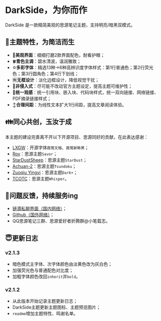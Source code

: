 # DarkSide，为你而作

DarkSide 是一款精简美观的思源笔记主题，支持明亮/暗黑双模式。

## 🥰主题特性，为简洁而生
- 🎨**美观界面**：细细打磨2款界面配色，耐看护眼；
- 🍀**青色主调**：碧水清波，温润雅致；
- ✡**多彩字体**：精选13种→6种高辨识度字体样式：第1行普通色；第2行荧光色；第3行圆角色；第4行下划线；
- 🈚**无框设计**：淡化边框设计，降低视觉干扰；
- 🧵**非侵入式**：尽可能不改动官方主题设定，提高主题可维护性；
- 🔗**统一观感**：统一引用块、嵌入块、代码块样式，统一双向链接、网络链接、PDF摘录链接样式；
- ↕**合理间距**：为线性文本扩大1行间距，提高文章阅读体验。

## 👪同心共创，玉汝于成
本主题的建设完善离不开以下开源项目、思源同好的贡献，在此表达感谢：
- [LXGW](https://github.com/lxgw)：开源字体`霞鹜文楷`、`霞鹜新晰黑`；
- [Roy](https://github.com/royc01)：思源主题`Savor`；
- [StarDustSheep](https://github.com/StarDustSheep)：思源主题`StarDust`；
- [Achuan-2](https://github.com/Achuan-2)：思源主题`Tsundoku`；
- [Zuoqiu Yingyi](https://github.com/Zuoqiu-Yingyi)：思源主题`Dark+`；
- [TCOTC](https://github.com/TCOTC/Whisper)：思源主题`Whisper`。

## 🤔问题反馈，持续服务ing
- [链滴私聊界面（国内网络）](https://ld246.com/chats/PiChou)；
- [Github（国外网络）](https://github.com/pureTrue/siyuan-theme-darkside/issues)；
- QQ思源笔记三群、思源爱好者折腾群@小笔载志。

## 😇更新日志
### v2.1.3
- 暗色模式主字体、次字体颜色由淡黄色改为灰白色；
- 加强荧光色与普通配色对比度；
- 加粗字体颜色改回`inherit`并`bold`。

### v2.1.2
- 从此版本开始记录主题更新日志；
- DarkSide主题更新主题图标、主题预览图片；
- `readme`增加主题特性、鸣谢名单。
